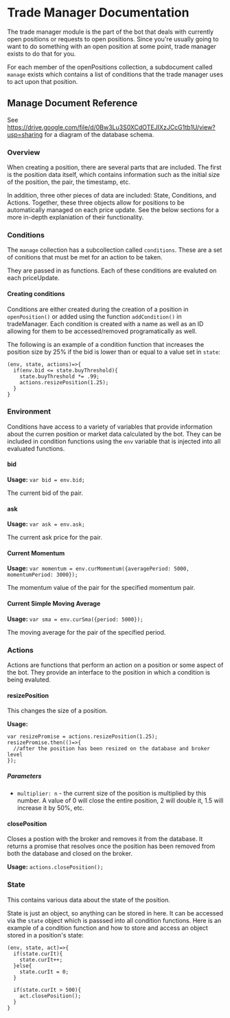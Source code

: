 # Trade Manager Documentation

The trade manager module is the part of the bot that deals with currently open positions or requests to open positions.  Since you're usually going to want to do something with an open position at some point, trade manager exists to do that for you.

For each member of the openPositions collection, a subdocument called `manage` exists which contains a list of conditions that the trade manager uses to act upon that position.  

## Manage Document Reference

See https://drive.google.com/file/d/0Bw3Lu3S0XCdOTEJIXzJCcG1tb1U/view?usp=sharing for a diagram of the database schema.

### Overview

When creating a position, there are several parts that are included.  The first is the position data itself, which contains information such as the initial size of the position, the pair, the timestamp, etc.  

In addition, three other pieces of data are included: State, Conditions, and Actions.  Together, these three objects allow for positions to be automatically managed on each price update.  See the below sections for a more in-depth explaniation of their functionality.  

### Conditions

The `manage` collection has a subcollection called `conditions`.  These are a set of conitions that must be met for an action to be taken.  

They are passed in as functions.  Each of these conditions are evaluted on each priceUpdate.  

#### Creating conditions

Conditions are either created during the creation of a position in `openPosition()` or added using the function `addCondition()` in tradeManager.  Each condition is created with a name as well as an ID allowing for them to be accessed/removed programatically as well.

The following is an example of a condition function that increases the position size by 25% if the bid is lower than or equal to a value set in `state`:

```
(env, state, actions)=>{
  if(env.bid <= state.buyThreshold){
    state.buyThreshold *= .99;
    actions.resizePosition(1.25);
  }
}
```

### Environment

Conditions have access to a variety of variables that provide information about the curren position or market data calculated by the bot.  They can be included in condition functions using the `env` variable that is injected into all evaluated functions.  

#### bid
**Usage:**  `var bid = env.bid;`

The current bid of the pair.

#### ask
**Usage:**  `var ask = env.ask;`

The current ask price for the pair.

#### Current Momentum
**Usage:**  `var momentum = env.curMomentum({averagePeriod: 5000, momentumPeriod: 3000});`

The momentum value of the pair for the specified momentum pair.  

#### Current Simple Moving Average
**Usage:**  `var sma = env.curSma({period: 5000});`

The moving average for the pair of the specified period.  

### Actions

Actions are functions that perform an action on a position or some aspect of the bot.  They provide an interface to the position in which a condition is being evaluted.

#### resizePosition

This changes the size of a position.  

**Usage:**  

```
var resizePromise = actions.resizePosition(1.25);
resizePromise.then(()=>{
  //after the position has been resized on the database and broker level
});
```

##### Parameters
- `multiplier: n` -  the current size of the position is multiplied by this number.  A value of 0 will close the entire position, 2 will double it, 1.5 will increase it by 50%, etc.

#### closePosition

Closes a postion with the broker and removes it from the database.  It returns a promise that resolves once the position has been removed from both the database and closed on the broker.

**Usage:**  `actions.closePosition();`

### State

This contains various data about the state of the position.  

State is just an object, so anything can be stored in here.  It can be accessed via the `state` object which is passsed into all condition functions.  Here is an example of a condition function and how to store and access an object stored in a position's state:

```
(env, state, act)=>{
  if(state.curIt){
    state.curIt++;
  }else{
    state.curIt = 0;
  }

  if(state.curIt > 500){
    act.closePosition();
  }
}
```

